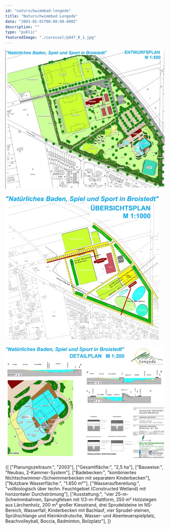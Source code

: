 ```yaml
---
id: "naturschwimmbad-lengede"
title: "Naturschwimmbad Lengede"
date: "2003-01-01T00:00:00.000Z"
description: ""
type: "public"
featuredImage: "./carousel/p047_0_1.jpg"
---
```


<Carousel>
<CarouselImage description="Gesamtentwurf">

![Gesamtentwurf](./carousel/p047_0_1.jpg)

</CarouselImage>
<CarouselImage description="Funktionsplan">

![Funktionsplan](./carousel/p047_0_2.jpg)

</CarouselImage>
<CarouselImage description="Detail Naturschwimmbad">

![Detail Naturschwimmbad](./carousel/p047_0_3.jpg)

</CarouselImage>
</Carousel>


<SpecificationsTable title="Naturschwimmbad Lengede - Wettbewerb - technische Daten">
    {[
        ["Planungszeitraum:", "2003"],
        ["Gesamtfläche:", "2,5 ha"],
        ["Bauweise:", "Neubau, 2-Kammer-System"],
        ["Badebecken:", "kombiniertes Nichtschwimmer-/Schwimmerbecken mit separatem Kinderbecken"],
        ["Nutzbare Wasserfläche:", "1.650 m²"],
        ["Wasseraufbereitung:", "vollbiologisch über techn. Feuchtgebiet (Constructed Wetland) mit horizontaler Durchströmung"],
        ["Ausstattung:", "vier 25-m-Schwimmbahnen, Sprungfelsen mit 1/3-m-Plattform, 250 m² Holzstegen aus Lärchenholz, 200 m² großer Kiesstrand, drei Sprudelsteine im NS-Bereich, Wasserfall, Kinderbecken mit Bachlauf, vier Sprudel-steinen, Sprühschlange und Kleinkindrutsche, Wasser- und Abenteuerspielplatz, Beachvolleyball, Boccia, Badminton, Bolzplatz"],
    ]}
</SpecificationsTable>
